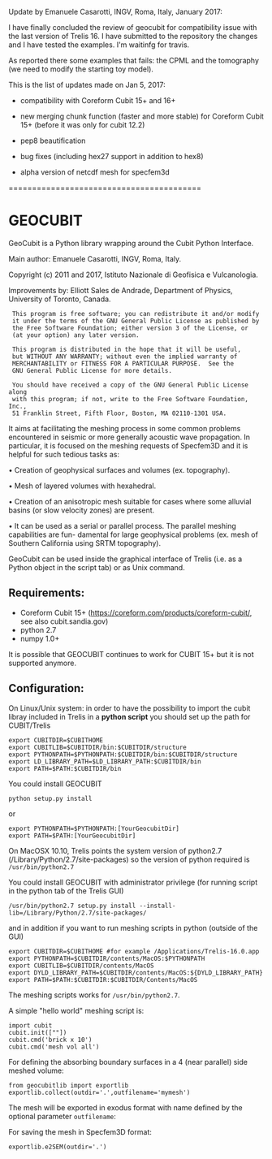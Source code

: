 
Update by Emanuele Casarotti, INGV, Roma, Italy, January 2017:

I have finally concluded the review of geocubit for compatibility
issue with the last version of Trelis 16.
I have submitted to the repository the changes and I have tested the examples.
I'm waitinfg for travis.

As reported there some examples that fails: the CPML and the
tomography (we need to modify the starting toy model).

This is the list of updates made on Jan 5, 2017:

- compatibility with Coreform Cubit 15+ and 16+

- new merging chunk function (faster and more stable) for Coreform Cubit 15+ (before it was only for cubit 12.2)

- pep8 beautification

- bug fixes (including hex27 support in addition to hex8)

- alpha version of netcdf mesh for specfem3d



=========================================

GEOCUBIT
========

GeoCubit is a Python library wrapping around the Cubit Python Interface.

Main author: Emanuele Casarotti, INGV, Roma, Italy.

Copyright (c) 2011 and 2017, Istituto Nazionale di Geofisica e Vulcanologia.

Improvements by: Elliott Sales de Andrade, Department of Physics, University of Toronto, Canada.

```
 This program is free software; you can redistribute it and/or modify
 it under the terms of the GNU General Public License as published by
 the Free Software Foundation; either version 3 of the License, or
 (at your option) any later version.

 This program is distributed in the hope that it will be useful,
 but WITHOUT ANY WARRANTY; without even the implied warranty of
 MERCHANTABILITY or FITNESS FOR A PARTICULAR PURPOSE.  See the
 GNU General Public License for more details.

 You should have received a copy of the GNU General Public License along
 with this program; if not, write to the Free Software Foundation, Inc.,
 51 Franklin Street, Fifth Floor, Boston, MA 02110-1301 USA.
```

It aims at facilitating the meshing process in some common problems encountered in seismic or more generally acoustic wave propagation.
In particular, it is focused on the meshing requests of Specfem3D and it is helpful for such tedious tasks as:

• Creation of geophysical surfaces and volumes (ex. topography).

• Mesh of layered volumes with hexahedral.

• Creation of an anisotropic mesh suitable for cases where some alluvial basins (or slow velocity zones) are present.

• It can be used as a serial or parallel process. The parallel meshing capabilities are fun- damental for large geophysical problems (ex. mesh of Southern California using SRTM topography).

GeoCubit can be used inside the graphical interface of Trelis (i.e. as a Python object in the script tab) or as Unix command.

## Requirements:

- Coreform Cubit 15+ (https://coreform.com/products/coreform-cubit/, see also cubit.sandia.gov)
- python 2.7
- numpy 1.0+

It is possible that GEOCUBIT continues to work for CUBIT 15+ but it is not supported anymore.

## Configuration:

On Linux/Unix system: in order to have the possibility to import the cubit libray included in Trelis in a **python script** you should set up the path for CUBIT/Trelis

```
export CUBITDIR=$CUBITHOME
export CUBITLIB=$CUBITDIR/bin:$CUBITDIR/structure
export PYTHONPATH=$PYTHONPATH:$CUBITDIR/bin:$CUBITDIR/structure
export LD_LIBRARY_PATH=$LD_LIBRARY_PATH:$CUBITDIR/bin
export PATH=$PATH:$CUBITDIR/bin
```

You could install GEOCUBIT

`python setup.py install`

or

```
export PYTHONPATH=$PYTHONPATH:[YourGeocubitDir]
export PATH=$PATH:[YourGeocubitDir]
```



On MacOSX 10.10, Trelis points the system version of python2.7 (/Library/Python/2.7/site-packages)
so the version of python required is `/usr/bin/python2.7`

You could install GEOCUBIT with administrator privilege (for running script in the python tab of the Trelis GUI)

`/usr/bin/python2.7 setup.py install --install-lib=/Library/Python/2.7/site-packages/`

and in addition if you want to run meshing scripts in python (outside of the GUI)   

```
export CUBITDIR=$CUBITHOME #for example /Applications/Trelis-16.0.app
export PYTHONPATH=$CUBITDIR/contents/MacOS:$PYTHONPATH
export CUBITLIB=$CUBITDIR/contents/MacOS
export DYLD_LIBRARY_PATH=$CUBITDIR/contents/MacOS:${DYLD_LIBRARY_PATH}
export PATH=$PATH:$CUBITDIR:$CUBITDIR/Contents/MacOS
```

The meshing scripts works for `/usr/bin/python2.7`.

A simple "hello world" meshing script is:

```
import cubit
cubit.init([""])
cubit.cmd('brick x 10')
cubit.cmd('mesh vol all')
```

For defining the absorbing boundary surfaces in a 4 (near parallel) side meshed volume:

```
from geocubitlib import exportlib 
exportlib.collect(outdir='.',outfilename='mymesh')
```

The mesh will be exported in exodus format with name defined by the optional parameter `outfilename`:

For saving the mesh in Specfem3D format:

```
exportlib.e2SEM(outdir='.')
```

